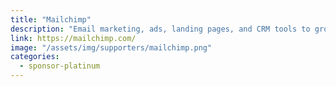 ```yaml
---
title: "Mailchimp"
description: "Email marketing, ads, landing pages, and CRM tools to grow your business on your terms."
link: https://mailchimp.com/
image: "/assets/img/supporters/mailchimp.png"
categories:
  - sponsor-platinum
---
```


